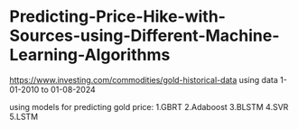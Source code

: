 # Predicting-Price-Hike-with-Sources-using-Different-Machine-Learning-Algorithms

https://www.investing.com/commodities/gold-historical-data
using data 1-01-2010 to 01-08-2024

using models for predicting gold price:
1.GBRT
2.Adaboost
3.BLSTM
4.SVR
5.LSTM
